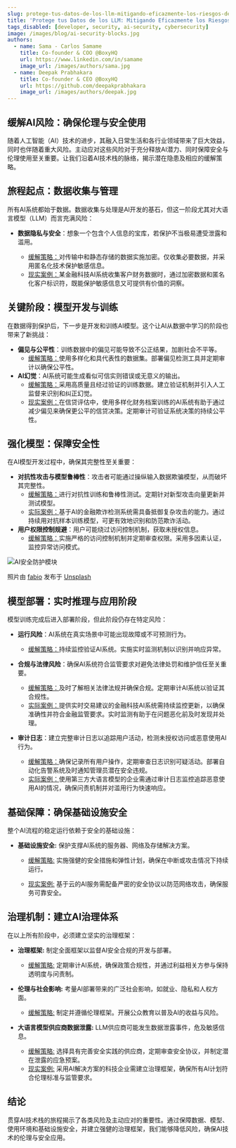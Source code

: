```yaml
---
slug: protege-tus-datos-de-los-llm-mitigando-eficazmente-los-riesgos-de-la-IA
title: 'Protege tus Datos de los LLM: Mitigando Eficazmente los Riesgos de la IA'
tags_disabled: [developer, security, ai-security, cybersecurity]
image: /images/blog/ai-security-blocks.jpg
authors:
  - name: Sama - Carlos Samame
    title: Co-founder & COO @BoxyHQ
    url: https://www.linkedin.com/in/samame
    image_url: /images/authors/sama.jpg
  - name: Deepak Prabhakara
    title: Co-founder & CEO @BoxyHQ
    url: https://github.com/deepakprabhakara
    image_url: /images/authors/deepak.jpg
---
```


## 缓解AI风险：确保伦理与安全使用

随着人工智能（AI）技术的进步，其融入日常生活和各行业领域带来了巨大效益，同时也伴随着重大风险。主动应对这些风险对于充分释放AI潜力、同时保障安全与伦理使用至关重要。让我们沿着AI技术栈的脉络，揭示潜在隐患及相应的缓解策略。

## 旅程起点：数据收集与管理

所有AI系统都始于数据。数据收集与处理是AI开发的基石，但这一阶段尤其对大语言模型（LLM）而言充满风险：

- **数据隐私与安全**：想象一个包含个人信息的宝库，若保护不当极易遭受泄露和滥用。

  - <ins>缓解策略：</ins>对传输中和静态存储的数据实施加密。仅收集必要数据，并采用匿名化技术保护敏感信息。
  - <ins>现实案例：</ins>某金融科技AI系统收集客户财务数据时，通过加密数据和匿名化客户标识符，既能保护敏感信息又可提供有价值的洞察。

## 关键阶段：模型开发与训练

在数据得到保护后，下一步是开发和训练AI模型。这个让AI从数据中学习的阶段也带来了新挑战：

- **偏见与公平性**：训练数据中的偏见可能导致不公正结果，加剧社会不平等。
  - <ins>缓解策略：</ins>使用多样化和具代表性的数据集。部署偏见检测工具并定期审计以确保公平性。
- **AI幻觉**：AI系统可能生成看似可信实则错误或无意义的输出。
  - <ins>缓解策略：</ins>采用高质量且经过验证的训练数据。建立验证机制并引入人工监督来识别和纠正幻觉。
  - <ins>现实案例：</ins>在信贷评估中，使用多样化财务档案训练的AI系统有助于通过减少偏见来确保更公平的信贷决策。定期审计可验证系统决策的持续公平性。

## 强化模型：保障安全性

在AI模型开发过程中，确保其完整性至关重要：

- **对抗性攻击与模型鲁棒性**：攻击者可能通过操纵输入数据欺骗模型，从而破坏其完整性。
  - <ins>缓解策略：</ins>进行对抗性训练和鲁棒性测试。定期针对新型攻击向量更新并测试模型。
  - <ins>实际案例：</ins>基于AI的金融欺诈检测系统需具备抵御复杂攻击的能力。通过持续用对抗样本训练模型，可更有效地识别和防范欺诈活动。
- **用户权限控制规避**：用户可能绕过访问控制机制，获取未授权信息。
  - <ins>缓解策略：</ins>实施严格的访问控制机制并定期审查权限。采用多因素认证，监控异常访问模式。

![AI安全防护模块](/images/blog/ai-security-blocks.jpg)

<div style={{fontSize: "10px", marginTop: "-10px", paddingBottom: "20px"}}>照片由 <a href="https://unsplash.com/@fabioha?utm_content=creditCopyText&utm_medium=referral&utm_source=unsplash">fabio</a> 发布于 <a href="https://unsplash.com/photos/geometric-shape-digital-wallpaper-oyXis2kALVg?utm_content=creditCopyText&utm_medium=referral&utm_source=unsplash">Unsplash</a></div>

## 模型部署：实时推理与应用阶段

模型训练完成后进入部署阶段，但此阶段仍存在特定风险：

- **运行风险**：AI系统在真实场景中可能出现故障或不可预测行为。
  - <ins>缓解策略：</ins>持续监控验证AI系统。实施实时监测机制以识别并响应异常。
- **合规与法律风险**：确保AI系统符合监管要求对避免法律处罚和维护信任至关重要。
  - <ins>缓解策略：</ins>及时了解相关法律法规并确保合规。定期审计AI系统以验证其合规性。
  - <ins>实际案例：</ins>提供实时交易建议的金融科技AI系统需持续监控更新，以确保准确性并符合金融监管要求。实时监测有助于在问题恶化前及时发现并处理。

- **审计日志**：建立完整审计日志以追踪用户活动，检测未授权访问或恶意使用AI行为。
  - <ins>缓解策略：</ins>确保记录所有用户操作，定期审查日志识别可疑活动。部署自动化告警系统及时通知管理员潜在安全违规。
  - <ins>实际案例：</ins>使用第三方大语言模型的企业需通过审计日志监控追踪恶意使用AI的情况，确保问责机制并对滥用行为快速响应。

## 基础保障：确保基础设施安全

整个AI流程的稳定运行依赖于安全的基础设施：

- **基础设施安全:** 保护支撑AI系统的服务器、网络及存储解决方案。

  - <ins>缓解策略:</ins> 实施强健的安全措施和弹性计划，确保在中断或攻击情况下持续运行。

  - <ins>现实案例:</ins> 基于云的AI服务需配备严密的安全协议以防范网络攻击，确保服务可靠安全。

## 治理机制：建立AI治理体系

在以上所有阶段中，必须建立坚实的治理框架：

- **治理框架:** 制定全面框架以监督AI安全合规的开发与部署。

  - <ins>缓解策略:</ins> 定期审计AI系统，确保政策合规性，并通过利益相关方参与保持透明度与问责制。

- **伦理与社会影响:** 考量AI部署带来的广泛社会影响，如就业、隐私和人权方面。

  - <ins>缓解策略:</ins> 制定并遵循伦理框架。开展公众教育以普及AI的收益与风险。

- **大语言模型供应商数据泄露:** LLM供应商可能发生数据泄露事件，危及敏感信息。
  - <ins>缓解策略:</ins> 选择具有完善安全实践的供应商，定期审查安全协议，并制定潜在泄露的应急预案。
  - <ins>现实案例:</ins> 采用AI解决方案的科技企业需建立治理框架，确保所有AI计划符合伦理标准与监管要求。

## 结论

贯穿AI技术栈的旅程揭示了各类风险及主动应对的重要性。通过保障数据、模型、使用环境和基础设施安全，并建立强健的治理框架，我们能够降低风险，确保AI技术的伦理与安全应用。